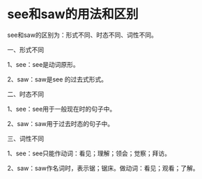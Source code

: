 # see和saw的用法和区别
see和saw的区别为：形式不同、时态不同、词性不同。

一、形式不同

1、see：see是动词原形。

2、saw：saw是see 的过去式形式。

二、时态不同

1、see：see用于一般现在时的句子中。

2、saw：saw用于过去时态的句子中。

三、词性不同

1、see：see只能作动词：看见；理解；领会；觉察；拜访。

2、saw：saw作名词时，表示锯；锯床。做动词：看见；观看；了解。